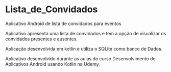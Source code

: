 # Lista_de_Convidados
Aplicativo Android de lista de convidados para eventos

Aplicativo apresenta uma lista de convidados e tem a opção de visualizar os convidados presentes e ausentes.

Aplicação desenvolvida em kotlin e utiliza o SQLite como banco de Dados.

Aplicativo desenvolvido durante as aulas do curso Desenvolvimento de Aplicativos Android usando Kotlin na Udemy.
